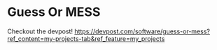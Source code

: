 # Guess Or MESS

Checkout the devpost!
https://devpost.com/software/guess-or-mess?ref_content=my-projects-tab&ref_feature=my_projects
